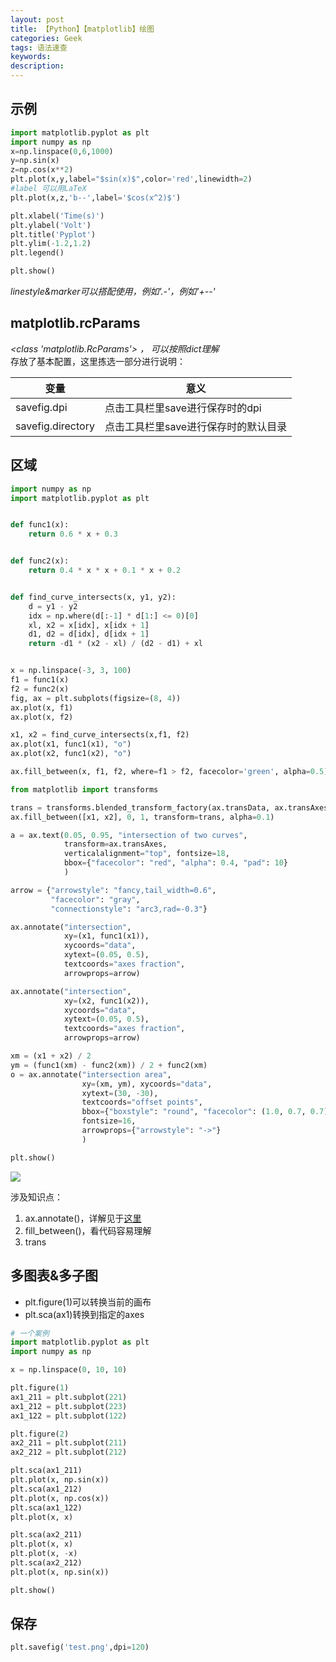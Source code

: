 ```yaml
---
layout: post
title: 【Python】【matplotlib】绘图
categories: Geek
tags: 语法速查
keywords:
description:
---
```






## 示例


```py
import matplotlib.pyplot as plt
import numpy as np
x=np.linspace(0,6,1000)
y=np.sin(x)
z=np.cos(x**2)
plt.plot(x,y,label="$sin(x)$",color='red',linewidth=2)
#label 可以用LaTeX
plt.plot(x,z,'b--',label='$cos(x^2)$')

plt.xlabel('Time(s)')
plt.ylabel('Volt')
plt.title('Pyplot')
plt.ylim(-1.2,1.2)
plt.legend()

plt.show()
```

*linestyle&marker可以搭配使用，例如'.-'，例如'+--'*  


## matplotlib.rcParams
*<class 'matplotlib.RcParams'> ， 可以按照dict理解*   
存放了基本配置，这里拣选一部分进行说明：  

|变量|意义|
|--|--|
|savefig.dpi|点击工具栏里save进行保存时的dpi|
|savefig.directory|点击工具栏里save进行保存时的默认目录|


## 区域

```py
import numpy as np
import matplotlib.pyplot as plt


def func1(x):
    return 0.6 * x + 0.3


def func2(x):
    return 0.4 * x * x + 0.1 * x + 0.2


def find_curve_intersects(x, y1, y2):
    d = y1 - y2
    idx = np.where(d[:-1] * d[1:] <= 0)[0]
    xl, x2 = x[idx], x[idx + 1]
    d1, d2 = d[idx], d[idx + 1]
    return -d1 * (x2 - xl) / (d2 - d1) + xl


x = np.linspace(-3, 3, 100)
f1 = func1(x)
f2 = func2(x)
fig, ax = plt.subplots(figsize=(8, 4))
ax.plot(x, f1)
ax.plot(x, f2)

x1, x2 = find_curve_intersects(x,f1, f2)
ax.plot(x1, func1(x1), "o")
ax.plot(x2, func1(x2), "o")

ax.fill_between(x, f1, f2, where=f1 > f2, facecolor='green', alpha=0.5)

from matplotlib import transforms

trans = transforms.blended_transform_factory(ax.transData, ax.transAxes)
ax.fill_between([x1, x2], 0, 1, transform=trans, alpha=0.1)

a = ax.text(0.05, 0.95, "intersection of two curves",
            transform=ax.transAxes,
            verticalalignment="top", fontsize=18,
            bbox={"facecolor": "red", "alpha": 0.4, "pad": 10}
            )

arrow = {"arrowstyle": "fancy,tail_width=0.6",
         "facecolor": "gray",
         "connectionstyle": "arc3,rad=-0.3"}

ax.annotate("intersection",
            xy=(x1, func1(x1)),
            xycoords="data",
            xytext=(0.05, 0.5),
            textcoords="axes fraction",
            arrowprops=arrow)

ax.annotate("intersection",
            xy=(x2, func1(x2)),
            xycoords="data",
            xytext=(0.05, 0.5),
            textcoords="axes fraction",
            arrowprops=arrow)

xm = (x1 + x2) / 2
ym = (func1(xm) - func2(xm)) / 2 + func2(xm)
o = ax.annotate("intersection area",
                xy=(xm, ym), xycoords="data",
                xytext=(30, -30),
                textcoords="offset points",
                bbox={"boxstyle": "round", "facecolor": (1.0, 0.7, 0.7), "edgecolor": "none"},
                fontsize=16,
                arrowprops={"arrowstyle": "->"}
                )

plt.show()
```

<img src='http://www.guofei.site/public/postimg2/matplotlib1.png'>


涉及知识点：  
1. ax.annotate()，详解见于[这里](http://www.guofei.site/2017/09/22/matplotlib1.html#title12)
2. fill_between()，看代码容易理解
3. trans

## 多图表&多子图

- plt.figure(1)可以转换当前的画布
- plt.sca(ax1)转换到指定的axes


```py
# 一个案例
import matplotlib.pyplot as plt
import numpy as np

x = np.linspace(0, 10, 10)

plt.figure(1)
ax1_211 = plt.subplot(221)
ax1_212 = plt.subplot(223)
ax1_122 = plt.subplot(122)

plt.figure(2)
ax2_211 = plt.subplot(211)
ax2_212 = plt.subplot(212)

plt.sca(ax1_211)
plt.plot(x, np.sin(x))
plt.sca(ax1_212)
plt.plot(x, np.cos(x))
plt.sca(ax1_122)
plt.plot(x, x)

plt.sca(ax2_211)
plt.plot(x, x)
plt.plot(x, -x)
plt.sca(ax2_212)
plt.plot(x, np.sin(x))

plt.show()
```










































































## 保存

```py
plt.savefig('test.png',dpi=120)
```
